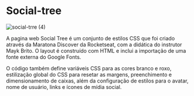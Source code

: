 # Social-tree

![social-trre (4)](https://user-images.githubusercontent.com/126616878/222877427-d33b8300-297c-4c5a-acf7-33f21ab2c99e.png)

A pagina web Social Tree é um conjunto de estilos CSS que foi criado através da Maratona Discover da Rocketseat, com a didática do instrutor Mayk Brito. O layout é construído com HTML e inclui a importação de uma fonte externa do Google Fonts.

O código também define variáveis CSS para as cores branco e roxo, estilização global do CSS para resetar as margens, preenchimento e dimensionamento de caixas, além da configuração de estilos para o avatar, nome de usuário, links e ícones de mídia social.
